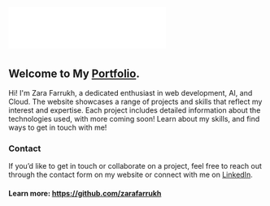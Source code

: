 # ![Logo](src/assets/img/logo.svg)
## Welcome to My [Portfolio](https://zarafarrukh.github.io).

Hi! I'm Zara Farrukh, a dedicated enthusiast in web development, AI, and Cloud. The website showcases a range of projects and skills that reflect my interest and expertise. Each project includes detailed information about the technologies used, with more coming soon! Learn about my skills, and find ways to get in touch with me!

### Contact

If you’d like to get in touch or collaborate on a project, feel free to reach out through the contact form on my website or connect with me on [LinkedIn](https://www.linkedin.com/in/zarafarrukh).

#### Learn more: https://github.com/zarafarrukh
